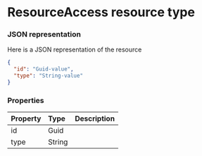 # ResourceAccess resource type



### JSON representation

Here is a JSON representation of the resource

<!-- {
  "blockType": "resource",
  "optionalProperties": [

  ],
  "@odata.type": "microsoft.graph.resourceaccess"
}-->

```json
{
  "id": "Guid-value",
  "type": "String-value"
}

```
### Properties
| Property	   | Type	|Description|
|:---------------|:--------|:----------|
|id|Guid||
|type|String||

<!-- uuid: 7b985f1a-e3d9-4a53-962f-8cb3eb5ec020
2015-10-25 14:25:33 UTC -->
<!-- {
  "type": "#page.annotation",
  "description": "ResourceAccess resource",
  "keywords": "",
  "section": "documentation",
  "tocPath": ""
}-->